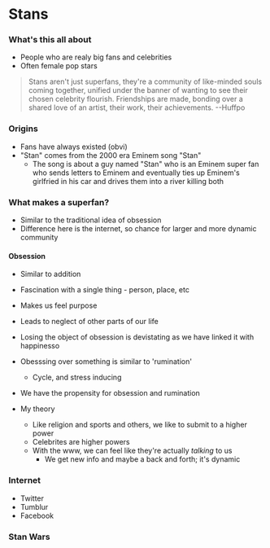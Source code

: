 Stans
===

### What's this all about
- People who are realy big fans and celebrities
- Often female pop stars
> Stans aren't just superfans, they're a community of like-minded souls coming together, unified under the banner of wanting to see their chosen celebrity flourish. Friendships are made, bonding over a shared love of an artist, their work, their achievements. --Huffpo

### Origins
- Fans have always existed (obvi)
- "Stan" comes from the 2000 era Eminem song "Stan"
  - The song is about a guy named "Stan" who is an Eminem super fan who sends letters to Eminem and eventually ties up
    Eminem's girlfried in his car and drives them into a river killing both

### What makes a superfan?
- Similar to the traditional idea of obsession
- Difference here is the internet, so chance for larger and more dynamic community

#### Obsession
- Similar to addition
- Fascination with a single thing - person, place, etc
- Makes us feel purpose
- Leads to neglect of other parts of our life
- Losing the object of obsession is devistating as we have linked it with happinesso
- Obesssing over something is similar to 'rumination'
  - Cycle, and stress inducing
- We have the propensity for obsession and rumination

- My theory
  - Like religion and sports and others, we like to submit to a higher power
  - Celebrites are higher powers
  - With the www, we can feel like they're actually _talking_ to us
    - We get new info and maybe a back and forth; it's dynamic

### Internet
- Twitter
- Tumblur
- Facebook


### Stan Wars




